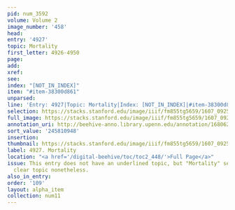 ```yaml
---
pid: num_3592
volume: Volume 2
image_number: '458'
head:
entry: '4927'
topic: Mortality
first_letter: 4926-4950
page:
add:
xref:
see:
index: "[NOT_IN_INDEX]"
item: "#item-38300d861"
unparsed:
line: 'Entry: 4927|Topic: Mortality|Index: [NOT_IN_INDEX]|#item-38300d861'
selection: https://stacks.stanford.edu/image/iiif/fm855tg5659/1607_0925/702,948,2689,321/full/0/default.jpg
full_image: https://stacks.stanford.edu/image/iiif/fm855tg5659/1607_0925/full/full/0/default.jpg
annotation_uri: http://beehive-anno.library.upenn.edu/annotation/1680628250059
sort_value: '245810948'
insertion:
thumbnail: https://stacks.stanford.edu/image/iiif/fm855tg5659/1607_0925/702,948,600,180/250,/0/default.jpg
label: 4927. Mortality
location: "<a href='/digital-beehive/toc/toc2_448/'>Full Page</a>"
issue: This entry does not have an underlined topic, but "Mortality" seems like the
  clear topic nonetheless.
also_in_entry:
order: '109'
layout: alpha_item
collection: num11
---
```

